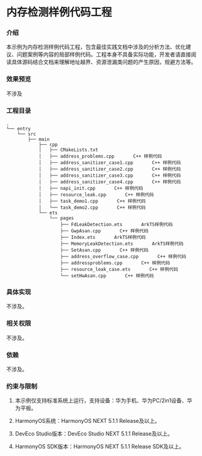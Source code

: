 # 内存检测样例代码工程

### 介绍

本示例为内存检测样例代码工程，包含最佳实践文档中涉及的分析方法、优化建议、问题案例等内容的局部样例代码。工程本身不具备实际功能，开发者请直接阅读具体源码结合文档来理解地址越界、资源泄漏类问题的产生原因，规避方法等。


### 效果预览

不涉及

### 工程目录
```
.
└── entry
    └── src
        ├── main
            ├── cpp
            │   ├── CMakeLists.txt
            │   ├── address_problems.cpp       C++ 样例代码
            │   ├── address_sanitizer_case1.cpp       C++ 样例代码
            │   ├── address_sanitizer_case2.cpp       C++ 样例代码
            │   ├── address_sanitizer_case3.cpp       C++ 样例代码
            │   ├── address_sanitizer_case4.cpp       C++ 样例代码
            │   ├── napi_init.cpp       C++ 样例代码
            │   ├── resource_leak.cpp       C++ 样例代码
            │   ├── task_demo1.cpp       C++ 样例代码
            │   └── task_demo2.cpp       C++ 样例代码
            └── ets
                └── pages
                    ├── FdLeakDetection.ets       ArkTS样例代码
                    ├── GwpAsan.cpp       C++ 样例代码
                    ├── Index.ets       ArkTS样例代码
                    ├── MemoryLeakDetection.ets       ArkTS样例代码
                    ├── SetAsan.cpp       C++ 样例代码
                    ├── address_overflow_case.cpp       C++ 样例代码
                    ├── addressproblems.cpp       C++ 样例代码
                    ├── resource_leak_case.ets       C++ 样例代码
                    └── setHwAsan.cpp       C++ 样例代码
```

### 具体实现

不涉及。

### 相关权限

不涉及。

### 依赖

不涉及。

###  约束与限制

1. 本示例仅支持标准系统上运行，支持设备：华为手机、华为PC/2in1设备、华为平板。

2. HarmonyOS系统：HarmonyOS NEXT 5.1.1 Release及以上。

3. DevEco Studio版本：DevEco Studio NEXT 5.1.1 Release及以上。

4. HarmonyOS SDK版本：HarmonyOS NEXT 5.1.1 Release SDK及以上。